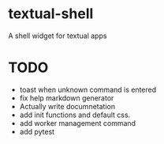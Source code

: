 # textual-shell
A shell widget for textual apps

# TODO

+ toast when unknown command is entered
+ fix help markdown generator
+ Actually write documnetation
+ add init functions and default css.
+ add worker management command
+ add pytest

